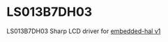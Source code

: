 # LS013B7DH03
LS013B7DH03 Sharp LCD driver for [embedded-hal v1](https://github.com/rust-embedded/embedded-hal)
